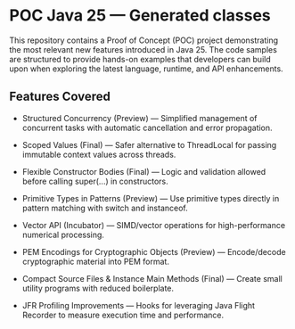 # POC Java 25 — Generated classes

This repository contains a Proof of Concept (POC) project demonstrating the most relevant new features introduced in Java 25. The code samples are structured to provide hands-on examples that developers can build upon when exploring the latest language, runtime, and API enhancements.

## Features Covered

- Structured Concurrency (Preview) — Simplified management of concurrent tasks with automatic cancellation and error propagation.

- Scoped Values (Final) — Safer alternative to ThreadLocal for passing immutable context values across threads.

- Flexible Constructor Bodies (Final) — Logic and validation allowed before calling super(...) in constructors.

- Primitive Types in Patterns (Preview) — Use primitive types directly in pattern matching with switch and instanceof.

- Vector API (Incubator) — SIMD/vector operations for high-performance numerical processing.

- PEM Encodings for Cryptographic Objects (Preview) — Encode/decode cryptographic material into PEM format.

- Compact Source Files & Instance Main Methods (Final) — Create small utility programs with reduced boilerplate.

- JFR Profiling Improvements — Hooks for leveraging Java Flight Recorder to measure execution time and performance.
